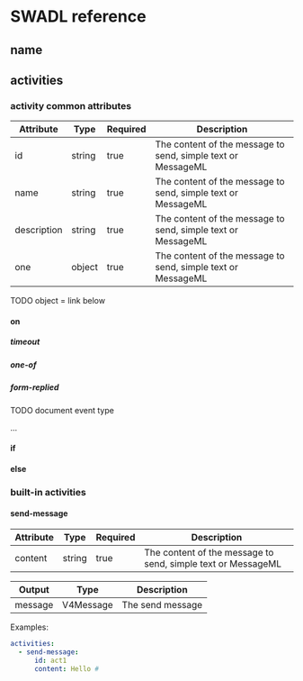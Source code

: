 # SWADL reference

## name

## activities

### activity common attributes

Attribute | Type | Required | Description
------------ | -------| --- |------ 
id | string | true | The content of the message to send, simple text or MessageML
name | string | true | The content of the message to send, simple text or MessageML
description | string | true | The content of the message to send, simple text or MessageML
one | object | true | The content of the message to send, simple text or MessageML

TODO object = link below

#### on

##### timeout

##### one-of

##### form-replied

TODO document event type

...

#### if

#### else

### built-in activities

#### send-message

Attribute | Type | Required | Description
------------ | -------| --- |------ 
content | string | true | The content of the message to send, simple text or MessageML

Output       | Type | Description
------------ | -------- | -----
message | V4Message | The send message

Examples:

```yaml
activities:
  - send-message:
      id: act1
      content: Hello # 
```
